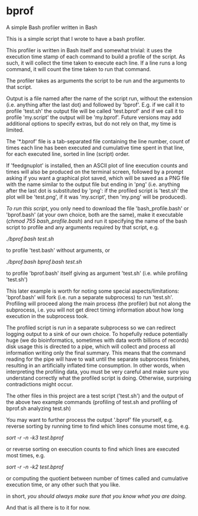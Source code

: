 # bprof
A simple Bash profiler written in Bash

This is a simple script that I wrote to have a bash profiler.

This profiler is written in Bash itself and somewhat trivial: it uses the execution time stamp 
of each command to build a profile of the script. As such, it will collect the time taken to 
execute each line. If a line runs a long command, it will count the time taken to run that 
command.

The profiler takes as arguments the script to be run and the arguments to that script.

Output is a file named after the name of the script run, without the extension (i.e. anything
after the last dot) and followed by 'bprof'. E.g. if we call it to profile 'test.sh' the 
output file will be called 'test.bprof' and if we call it to profile 'my.script' the output
will be 'my.bprof'. Future versions may add additional options to specify extras, but do not
rely on that, my time is limited.

The '*.bprof' file is a tab-separated file containing the line number, count of times each
line has been executed and cumulative time spent in that line, for each executed line, sorted
in line (script) order.

If 'feedgnuplot' is installed, then an ASCII plot of line execution counts and times will also
be produced on the terminal screen, followed by a prompt asking if you want a graphical plot
saved, which will be saved as a PNG file with the name similar to the output file but ending 
in 'png' (i.e. anything after the last dot is substituted by 'png': if the profiled script is 
'test.sh' the plot will be 'test.png', if it was 'my.script', then 'my.png' will be produced).

*To run this script*, you only need to download the file 'bash_profile.bash' or 'bprof.bash' (at your own choice, both 
are the same), make it executable (_chmod 755 bash_profile.bash_) and run it specifying the
name of the bash script to profile and any arguments required by that script, e.g.

_./bprof.bash test.sh_

to profile 'test.bash' without arguments, or

_./bprof.bash bprof.bash test.sh_

to profile 'bprof.bash' itself giving as argument 'test.sh' (i.e. while profiling 'test.sh')

This later example is worth for noting some special aspects/limitations: 'bprof.bash' will
fork (i.e. run a separate subprocess) to run 'test.sh'. Profiling will proceed along the 
main process (the profiler) but not along the subprocess, i.e. you will not get direct timing
information about how long execution in the subprocess took. 

The profiled script is run in a separate subprocess so we can redirect logging output to a 
sink of our own choice. To hopefully reduce potentially huge (we do bioinformatics, sometimes
with data worth billions of records) disk usage this is directed to a pipe, which will collect 
and process all information writing only the final summary. This means that the command 
reading for the pipe will have to wait until the separate subprocess finishes, resulting
in an artificially inflated time consumption. In other words, when interpreting the
profiling data, you must be very careful and make sure you understand correctly what the
profiled script is doing. Otherwise, surprising contradictions might occur.

The other files in this project are a test script ('test.sh') and the output of the above
two example commands (profiling of test.sh and profiling of bprof.sh analyzing test.sh)


You may want to further process the output '.bprof' file yourself, e.g. reverse sorting by running time to
find which lines consume most time, e.g.

_sort -r -n -k3 test.bprof_

or reverse sorting on execution counts to find which lines are executed most times, e.g.

_sort -r -n -k2 test.bprof_

or computing the quotient between number of times called and cumulative execution time, or
any other such that you like.


in short, *you should always make sure that you know what you are doing*.

And that is all there is to it for now.
